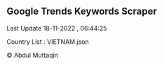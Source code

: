 

## Google Trends Keywords Scraper 
 
Last Update 18-11-2022 , 06:44:25

Country List :
VIETNAM.json



© Abdul Muttaqin 
